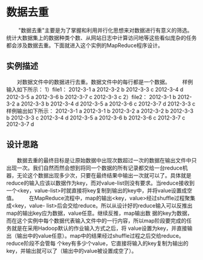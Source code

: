# 数据去重
　　 "数据去重"主要是为了掌握和利用并行化思想来对数据进行有意义的筛选。统计大数据集上的数据种类个数、从网站日志中计算访问地等这些看似庞杂的任务都会涉及数据去重。下面就进入这个实例的MapReduce程序设计。
## 实例描述
　　对数据文件中的数据进行去重。数据文件中的每行都是一个数据。
　　样例输入如下所示：
1）file1： 
2012-3-1 a
2012-3-2 b
2012-3-3 c 
2012-3-4 d 
2012-3-5 a 
2012-3-6 b
2012-3-7 c
2012-3-3 c 
2）file2： 
2012-3-1 b
2012-3-2 a
2012-3-3 b
2012-3-4 d 
2012-3-5 a 
2012-3-6 c
2012-3-7 d
2012-3-3 c 
样例输出如下所示：
2012-3-1 a
2012-3-1 b
2012-3-2 a
2012-3-2 b
2012-3-3 b
2012-3-3 c 
2012-3-4 d 
2012-3-5 a 
2012-3-6 b
2012-3-6 c
2012-3-7 c
2012-3-7 d
## 设计思路
　　数据去重的最终目标是让原始数据中出现次数超过一次的数据在输出文件中只出现一次。我们自然而然会想到将同一个数据的所有记录都交给一台reduce机器，无论这个数据出现多少次，只要在最终结果中输出一次就可以了。具体就是reduce的输入应该以数据作为key，而对value-list则没有要求。当reduce接收到一个<key，value-list>时就直接将key复制到输出的key中，并将value设置成空值。
　　在MapReduce流程中，map的输出<key，value>经过shuffle过程聚集成<key，value- list>后会交给reduce。所以从设计好的reduce输入可以反推出map的输出key应为数据，value任意。继续反推，map输出数 据的key为数据，而在这个实例中每个数据代表输入文件中的一行内容，所以map阶段要完成的任务就是在采用Hadoop默认的作业输入方式之后，将 value设置为key，并直接输出（输出中的value任意）。map中的结果经过shuffle过程之后交给reduce。reduce阶段不会管每 个key有多少个value，它直接将输入的key复制为输出的key，并输出就可以了（输出中的value被设置成空了）。
